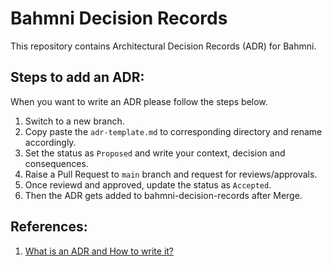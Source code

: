 # Bahmni Decision Records
This repository contains Architectural Decision Records (ADR) for Bahmni.

## Steps to add an ADR:
When you want to write an ADR please follow the steps below.
1. Switch to a new branch.
2. Copy paste the `adr-template.md` to corresponding directory and rename accordingly.
3. Set the status as `Proposed` and write your context, decision and consequences.
4. Raise a Pull Request to `main` branch and request for reviews/approvals.
5. Once reviewd and approved, update the status as `Accepted`.
6. Then the ADR gets added to bahmni-decision-records after Merge.

## References:
1. [What is an ADR and How to write it?](https://github.com/joelparkerhenderson/architecture-decision-record)
